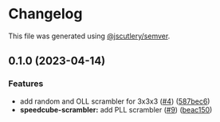 # Changelog

This file was generated using [@jscutlery/semver](https://github.com/jscutlery/semver).

## 0.1.0 (2023-04-14)


### Features

* add random and OLL scrambler for 3x3x3 ([#4](https://github.com/devinshoemaker/speedcube-scrambler/issues/4)) ([587bec6](https://github.com/devinshoemaker/speedcube-scrambler/commit/587bec6ecdb73dd877acf4c81cabed5c2e6f3591))
* **speedcube-scrambler:** add PLL scrambler ([#9](https://github.com/devinshoemaker/speedcube-scrambler/issues/9)) ([beac150](https://github.com/devinshoemaker/speedcube-scrambler/commit/beac150cd1682679ebd7a52b42f4dde0a98b954a))
